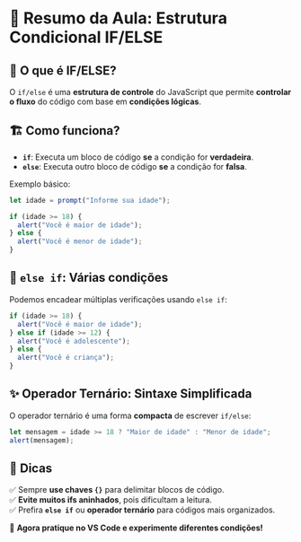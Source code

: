 # 🧠 Resumo da Aula: Estrutura Condicional IF/ELSE  

## 🌟 O que é IF/ELSE?  
O `if/else` é uma **estrutura de controle** do JavaScript que permite **controlar o fluxo** do código com base em **condições lógicas**.  

## 🏗️ Como funciona?  
- **`if`**: Executa um bloco de código **se** a condição for **verdadeira**.  
- **`else`**: Executa outro bloco de código **se** a condição for **falsa**.  

Exemplo básico:  
```js
let idade = prompt("Informe sua idade");

if (idade >= 18) {
  alert("Você é maior de idade");
} else {
  alert("Você é menor de idade");
}
```

## 🔄 `else if`: Várias condições  
Podemos encadear múltiplas verificações usando `else if`:  
```js
if (idade >= 18) {
  alert("Você é maior de idade");
} else if (idade >= 12) {
  alert("Você é adolescente");
} else {
  alert("Você é criança");
}
```

## ✨ Operador Ternário: Sintaxe Simplificada  
O operador ternário é uma forma **compacta** de escrever `if/else`:  
```js
let mensagem = idade >= 18 ? "Maior de idade" : "Menor de idade";
alert(mensagem);
```

## 🚀 Dicas  
✅ Sempre **use chaves `{}`** para delimitar blocos de código.  
✅ **Evite muitos ifs aninhados**, pois dificultam a leitura.  
✅ Prefira **`else if`** ou **operador ternário** para códigos mais organizados.  

🎯 **Agora pratique no VS Code e experimente diferentes condições!**  
